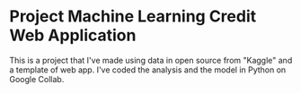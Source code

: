 # Project Machine Learning Credit Web Application
This is a project that I've made using data in open source from "Kaggle" and a template of web app.
I've coded the analysis and the model in Python on Google Collab.
